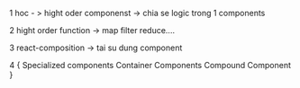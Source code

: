 1 hoc - > hight oder componenst -> chia se logic trong 1 components

2 hight order function -> map filter reduce....

3 react-composition -> tai su dung component

4 {
Specialized components
Container Components
Compound Component
}
